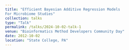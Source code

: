 ```yaml
---
title: "Efficient Bayesian Additive Regression Models
For Microbiome Studies"
collection: talks
type: "Talk"
permalink: /talks/2024-10-02-talk-1
venue: "Bioinformatics Method Developers Community Day"
date: 2012-10-02
location: "State College, PA"
---
```

